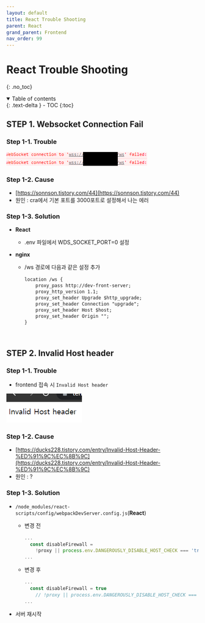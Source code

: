 ```yaml
---
layout: default
title: React Trouble Shooting
parent: React
grand_parent: Frontend
nav_order: 99
---
```


# React Trouble Shooting
{: .no_toc}

<details open markdown="block">
  <summary>
    Table of contents
  </summary>
  {: .text-delta }
- TOC
{:toc}
</details>
<!------------------------------------ STEP ------------------------------------>



## STEP 1. Websocket Connection Fail

### Step 1-1. Trouble

![image-20230618104319429](./../../../images/menu6-sub6-sub99-react-trouble-shooting/image-20230618104319429.png)

### Step 1-2. Cause

* [https://sonnson.tistory.com/44](https://sonnson.tistory.com/44)
* 원인 : cra에서 기본 포트를 3000포트로 설정해서 나는 에러

### Step 1-3. Solution

* **React**

  * .env 파일에서 WDS_SOCKET_PORT=0 설정

* **nginx**

  * /ws 경로에 다음과 같은 설정 추가

    ```nginx
    location /ws {
        proxy_pass http://dev-front-server;
        proxy_http_version 1.1;
        proxy_set_header Upgrade $http_upgrade;
        proxy_set_header Connection "upgrade";
        proxy_set_header Host $host;
        proxy_set_header Origin "";
    }
    ```

    

<br>

## STEP 2. Invalid Host header

### Step 1-1. Trouble

* frontend 접속 시 `Invalid Host header`

![image-20230619231719126](./../../../images/menu6-sub6-sub99-react-trouble-shooting/image-20230619231719126.png)

### Step 1-2. Cause

* [https://ducks228.tistory.com/entry/Invalid-Host-Header-%ED%91%9C%EC%8B%9C](https://ducks228.tistory.com/entry/Invalid-Host-Header-%ED%91%9C%EC%8B%9C)
* 원인 : ?

### Step 1-3. Solution

* `/node_modules/react-scripts/config/webpackDevServer.config.js`(**React**)

  * 변경 전

    ```js
    ...
      const disableFirewall = 
        !proxy || process.env.DANGEROUSLY_DISABLE_HOST_CHECK === 'true';
    ...
    ```

  * 변경 후

    ```js
    ...
      const disableFirewall = true
        // !proxy || process.env.DANGEROUSLY_DISABLE_HOST_CHECK === 'true';
    ...
    ```


* 서버 재시작

